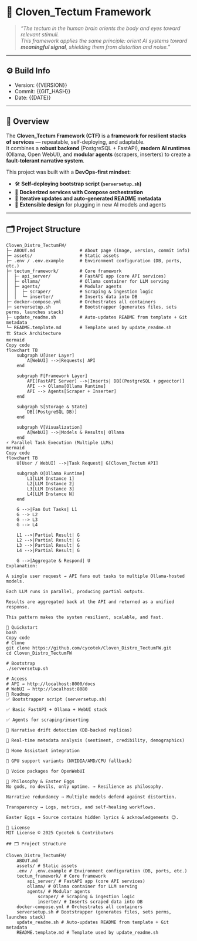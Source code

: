 # 🧠 Cloven_Tectum Framework

> *“The tectum in the human brain orients the body and eyes toward relevant stimuli.  
This framework applies the same principle: orient AI systems toward **meaningful signal**, shielding them from distortion and noise.”*

---

## ⚙️ Build Info
- Version: {{VERSION}}
- Commit:  {{GIT_HASH}}
- Date:    {{DATE}}

---

## 📖 Overview

The **Cloven_Tectum Framework (CTF)** is a **framework for resilient stacks of services** — repeatable, self-deploying, and adaptable.  
It combines a **robust backend** (PostgreSQL + FastAPI), **modern AI runtimes** (Ollama, Open WebUI), and **modular agents** (scrapers, inserters) to create a **fault-tolerant narrative system**.  

This project was built with a **DevOps-first mindset**:
- 🛠️ **Self-deploying bootstrap script (`serversetup.sh`)**
- 🐳 **Dockerized services with Compose orchestration**
- 🔄 **Iterative updates and auto-generated README metadata**
- 🧩 **Extensible design** for plugging in new AI models and agents

---

## 🗂️ Project Structure

```plaintext
Cloven_Distro_TectumFW/
├─ ABOUT.md                 # About page (image, version, commit info)
├─ assets/                  # Static assets
├─ .env / .env.example      # Environment configuration (DB, ports, etc.)
├─ tectum_framework/        # Core framework
│  ├─ api_server/           # FastAPI app (core API services)
│  ├─ ollama/               # Ollama container for LLM serving
│  ├─ agents/               # Modular agents
│  │  ├─ scraper/           # Scraping & ingestion logic
│  │  └─ inserter/          # Inserts data into DB
├─ docker-compose.yml       # Orchestrates all containers
├─ serversetup.sh           # Bootstrapper (generates files, sets perms, launches stack)
├─ update_readme.sh         # Auto-updates README from template + Git metadata
└─ README.template.md       # Template used by update_readme.sh
🏗️ Stack Architecture
mermaid
Copy code
flowchart TB
    subgraph U[User Layer]
        A[WebUI] -->|Requests| API
    end

    subgraph F[Framework Layer]
        API[FastAPI Server] -->|Inserts| DB[(PostgreSQL + pgvector)]
        API --> Ollama[Ollama Runtime]
        API --> Agents[Scraper + Inserter]
    end

    subgraph S[Storage & State]
        DB[(PostgreSQL DB)]
    end

    subgraph V[Visualization]
        A[WebUI] -->|Models & Results| Ollama
    end
⚡ Parallel Task Execution (Multiple LLMs)
mermaid
Copy code
flowchart TB
    U[User / WebUI] -->|Task Request| G[Cloven_Tectum API]

    subgraph O[Ollama Runtime]
        L1[LLM Instance 1]
        L2[LLM Instance 2]
        L3[LLM Instance 3]
        L4[LLM Instance N]
    end

    G -->|Fan Out Tasks| L1
    G --> L2
    G --> L3
    G --> L4

    L1 -->|Partial Result| G
    L2 -->|Partial Result| G
    L3 -->|Partial Result| G
    L4 -->|Partial Result| G

    G -->|Aggregate & Respond| U
Explanation:

A single user request → API fans out tasks to multiple Ollama-hosted models.

Each LLM runs in parallel, producing partial outputs.

Results are aggregated back at the API and returned as a unified response.

This pattern makes the system resilient, scalable, and fast.

🚀 Quickstart
bash
Copy code
# Clone
git clone https://github.com/cycotek/Cloven_Distro_TectumFW.git
cd Cloven_Distro_TectumFW

# Bootstrap
./serversetup.sh

# Access
# API → http://localhost:8000/docs
# WebUI → http://localhost:8080
🔮 Roadmap
✅ Bootstrapper script (serversetup.sh)

✅ Basic FastAPI + Ollama + WebUI stack

✅ Agents for scraping/inserting

🔲 Narrative drift detection (DB-backed replicas)

🔲 Real-time metadata analysis (sentiment, credibility, demographics)

🔲 Home Assistant integration

🔲 GPU support variants (NVIDIA/AMD/CPU fallback)

🔲 Voice packages for OpenWebUI

🧩 Philosophy & Easter Eggs
No gods, no devils, only uptime. → Resilience as philosophy.

Narrative redundancy → Multiple models defend against distortion.

Transparency → Logs, metrics, and self-healing workflows.

Easter Eggs → Source contains hidden lyrics & acknowledgements 😉.

📝 License
MIT License © 2025 Cycotek & Contributors

## 🗂️ Project Structure

Cloven_Distro_TectumFW/
	ABOUT.md 
	assets/ # Static assets
	.env / .env.example # Environment configuration (DB, ports, etc.)
	tectum_framework/ # Core framework
		api_server/ # FastAPI app (core API services)
		ollama/ # Ollama container for LLM serving
		agents/ # Modular agents
			scraper/ # Scraping & ingestion logic
			inserter/ # Inserts scraped data into DB
	docker-compose.yml # Orchestrates all containers
	serversetup.sh # Bootstrapper (generates files, sets perms, launches stack)
	update_readme.sh # Auto-updates README from template + Git metadata
	README.template.md # Template used by update_readme.sh


